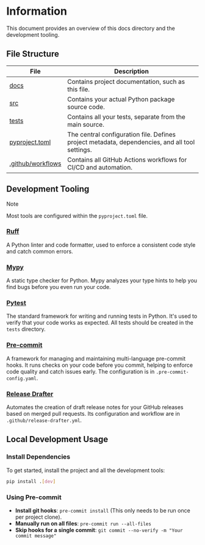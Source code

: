 # Information
This document provides an overview of this docs directory and the development tooling.

## File Structure
| File | Description |
|--|--|
| [docs](./docs) | Contains project documentation, such as this file. |
| [src](./src) | Contains your actual Python package source code. |
| [tests](./tests) | Contains all your tests, separate from the main source. |
| [pyproject.toml](./pyproject.toml) | The central configuration file. Defines project metadata, dependencies, and all tool settings. |
| [.github/workflows](./.github/workflows) | Contains all GitHub Actions workflows for CI/CD and automation. |

## Development Tooling
> [!NOTE]
> Most tools are configured within the `pyproject.toml` file.

### [Ruff](https://github.com/astral-sh/ruff)
A Python linter and code formatter, used to enforce a consistent code style and catch common errors.

### [Mypy](https://github.com/python/mypy)
A static type checker for Python. Mypy analyzes your type hints to help you find bugs before you even run your code.

### [Pytest](https://github.com/pytest-dev/pytest)
The standard framework for writing and running tests in Python. It's used to verify that your code works as expected. All tests should be created in the `tests` directory.

### [Pre-commit](https://github.com/pre-commit/pre-commit)
A framework for managing and maintaining multi-language pre-commit hooks. It runs checks on your code before you commit, helping to enforce code quality and catch issues early. The configuration is in `.pre-commit-config.yaml`.

### [Release Drafter](https://github.com/release-drafter/release-drafter)
Automates the creation of draft release notes for your GitHub releases based on merged pull requests. Its configuration and workflow are in `.github/release-drafter.yml`.

## Local Development Usage
### Install Dependencies
To get started, install the project and all the development tools:
```bash
pip install .[dev]
```

### Using Pre-commit
- **Install git hooks**: `pre-commit install` (This only needs to be run once per project clone).
- **Manually run on all files**: `pre-commit run --all-files`
- **Skip hooks for a single commit**: `git commit --no-verify -m "Your commit message"`